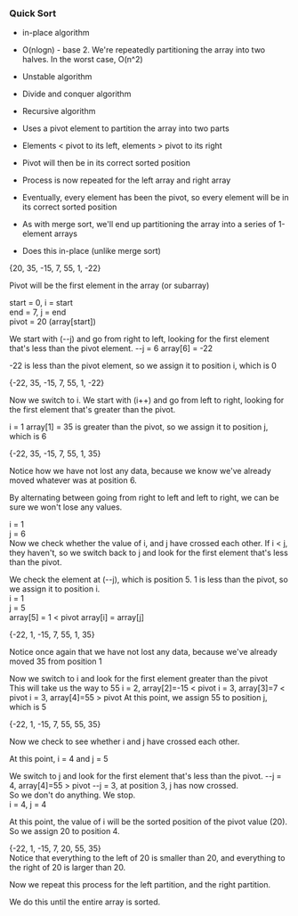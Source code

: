 ### Quick Sort  
* in-place algorithm  
* O(nlogn) - base 2. We're repeatedly partitioning the array into two halves.  In the worst case, O(n^2)  
* Unstable algorithm  

* Divide and conquer algorithm  
* Recursive algorithm  
* Uses a pivot element to partition the array into two parts  
* Elements < pivot to its left, elements > pivot to its right  
* Pivot will then be in its correct sorted position  
* Process is now repeated for the left array and right array  
* Eventually, every element has been the pivot, so every element will be in its correct sorted position  
* As with merge sort, we'll end up partitioning the array into a series of 1-element arrays  
* Does this in-place (unlike merge sort)  

{20, 35, -15, 7, 55, 1, -22}

Pivot will be the first element in the array (or subarray)  

start = 0, i = start  
end = 7, j = end  
pivot = 20 (array[start])

We start with (--j) and go from right to left, looking for the first element that's less than the pivot element.
--j = 6
array[6] = -22  

-22 is less than the pivot element, so we assign it to position i, which is 0  
  
{-22, 35, -15, 7, 55, 1, -22}  

Now we switch to i. We start with (i++) and go from left to right, looking for the first element that's greater than the pivot.  

i = 1
array[1] = 35 is greater than the pivot, so we assign it to position j, which is 6  

{-22, 35, -15, 7, 55, 1, 35}  

Notice how we have not lost any data, because we know we've already moved whatever was at position 6.  

By alternating between going from right to left and left to right, we can be sure we won't lose any values.  
  
i = 1  
j = 6    
Now we check whether the value of i, and j have crossed each other. If i < j, they haven't, so we switch back to j and look for the first element that's less than the pivot.  

We check the element at (--j), which is position 5. 1 is less than the pivot, so we assign it to position i.  
i = 1  
j = 5  
array[5] = 1 < pivot 
array[i] = array[j]

{-22, 1, -15, 7, 55, 1, 35}     

Notice once again that we have not lost any data, because we've already moved 35 from position 1  

Now we switch to i and look for the first element greater than the pivot  
This will take us the way to 55 
i = 2, array[2]=-15 < pivot
i = 3, array[3]=7 < pivot
i = 3, array[4]=55 > pivot
At this point, we assign 55 to position j, which is 5  

{-22, 1, -15, 7, 55, 55, 35}  

Now we check to see whether i and j have crossed each other.  

At this point, i = 4 and j = 5  

We switch to j and look for the first element that's less than the pivot. 
--j = 4, array[4]=55 > pivot
--j = 3, at position 3, j has now crossed.   
So we don't do anything. We stop.  
i = 4, j = 4

At this point, the value of i will be the sorted position of the pivot value (20).   
So we assign 20 to position 4.  

{-22, 1, -15, 7, 20, 55, 35}  
Notice that everything to the left of 20 is smaller than 20, and everything to the right of 20 is larger than 20.  

Now we repeat this process for the left partition, and the right partition.  

We do this until the entire array is sorted.  

   

